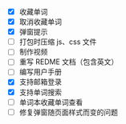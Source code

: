 - [x] 收藏单词
- [x] 取消收藏单词
- [x] 弹窗提示
- [ ] 打包时压缩 js、css 文件
- [ ] 制作视频
- [ ] 重写 REDME 文档（包含英文）
- [ ] 编写用户手册
- [x] 支持邮箱登录
- [x] 支持单词搜索
- [ ] 单词本收藏单词查看
- [ ] 修复弹窗随页面样式而变的问题